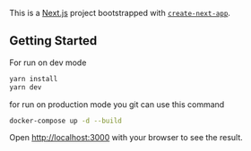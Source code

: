 This is a [Next.js](https://nextjs.org) project bootstrapped with [`create-next-app`](https://nextjs.org/docs/app/api-reference/cli/create-next-app).

## Getting Started

For run on dev mode

```bash
yarn install
yarn dev
```

for run on production mode you git can use this command

```bash
docker-compose up -d --build
```

Open [http://localhost:3000](http://localhost:3000) with your browser to see the result.
